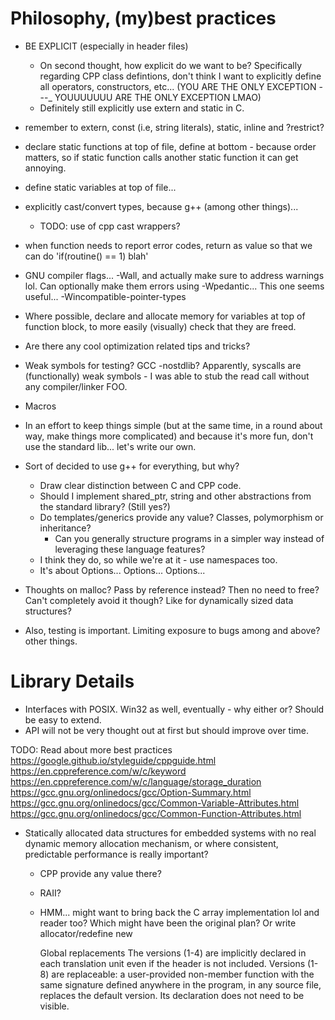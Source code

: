 # Philosophy, (my)best practices
- BE EXPLICIT (especially in header files)
    - On second thought, how explicit do we want to be? Specifically regarding CPP class defintions, don't think I want to explicitly define all operators, constructors, etc... (YOU ARE THE ONLY EXCEPTION ---_ YOUUUUUUU ARE THE ONLY EXCEPTION LMAO)
    - Definitely still explicitly use extern and static in C.  
- remember to extern, const (i.e, string literals), static, inline and ?restrict?
- declare static functions at top of file, define at bottom - because order matters, so if static function calls another static function it can get annoying.
- define static variables at top of file...
- explicitly cast/convert types, because g++ (among other things)...
    - TODO: use of cpp cast wrappers?
- when function needs to report error codes, return as value so that we can do 'if(routine() == 1) blah' 
- GNU compiler flags... -Wall, and actually make sure to address warnings lol. Can optionally make them errors using -Wpedantic... This one seems useful... -Wincompatible-pointer-types
- Where possible, declare and allocate memory for variables at top of function block, to more easily (visually) check that they are freed.

- Are there any cool optimization related tips and tricks?
- Weak symbols for testing? GCC -nostdlib? Apparently, syscalls are (functionally) weak symbols - I was able to stub the read call without any compiler/linker FOO. 
- Macros
- In an effort to keep things simple (but at the same time, in a round about way, make things more complicated) and because it's more fun, don't use the standard lib... let's write our own.

- Sort of decided to use g++ for everything, but why?
    - Draw clear distinction between C and CPP code. 
    - Should I implement shared_ptr, string and other abstractions from the standard library? (Still yes?)
    - Do templates/generics provide any value? Classes, polymorphism or inheritance? 
        - Can you generally structure programs in a simpler way instead of leveraging these language features? 
    - I think they do, so while we're at it - use namespaces too.
    - It's about Options... Options... Options...

- Thoughts on malloc? Pass by reference instead? Then no need to free? Can't completely avoid it though? Like for dynamically sized data structures?
- Also, testing is important. Limiting exposure to bugs among and above? other things.

# Library Details
- Interfaces with POSIX. Win32 as well, eventually - why either or? Should be easy to extend. 
- API will not be very thought out at first but should improve over time.

TODO: Read about more best practices
https://google.github.io/styleguide/cppguide.html
https://en.cppreference.com/w/c/keyword
https://en.cppreference.com/w/c/language/storage_duration
https://gcc.gnu.org/onlinedocs/gcc/Option-Summary.html
https://gcc.gnu.org/onlinedocs/gcc/Common-Variable-Attributes.html
https://gcc.gnu.org/onlinedocs/gcc/Common-Function-Attributes.html

- Statically allocated data structures for embedded systems with no real dynamic memory allocation mechanism, or where consistent, predictable performance is really important? 
    - CPP provide any value there?
    -   RAII?
    - HMM... might want to bring back the C array implementation lol and reader too? 
        Which might have been the original plan?
        Or write allocator/redefine new

        Global replacements
        The versions (1-4) are implicitly declared in each translation unit even if the <new> header is not included. Versions (1-8) are replaceable: a user-provided non-member function with the same signature defined anywhere in the program, in any source file, replaces the default version. Its declaration does not need to be visible.